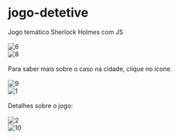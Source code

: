 # jogo-detetive
Jogo temático Sherlock Holmes com JS
<br>
<br>
![6](https://github.com/TrinityDN/jogo-detetive/assets/111662820/7e75ac1f-5a98-4754-8596-2a8dd8e8dafd)
<br>
![8](https://github.com/TrinityDN/jogo-detetive/assets/111662820/d6aa1368-40cd-42f0-9159-e798c812a132)
<br>
<br>
Para saber mais sobre o caso na cidade, clique no ícone.
<br>
<br>
![9](https://github.com/TrinityDN/jogo-detetive/assets/111662820/d37d744a-830d-4e5d-bbfe-0abae0bb63ce)
<br>
![1](https://github.com/TrinityDN/jogo-detetive/assets/111662820/d0627cc1-fa4f-4d86-a14d-4d8f4bcfae5f)
<br>
<br>
Detalhes sobre o jogo:
<br>
<br>
![2](https://github.com/TrinityDN/jogo-detetive/assets/111662820/ac59e265-865d-450b-a6dc-fec3d05bd72e)
<br>
![10](https://github.com/TrinityDN/jogo-detetive/assets/111662820/8eb38726-2968-4350-93ea-36319d9adacf)



